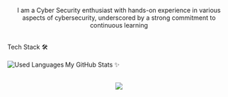 
<p align="center">
I am a Cyber Security enthusiast with hands-on experience in various aspects of cybersecurity, underscored by a
strong commitment to continuous learning</p>
<br>


<summary>Tech Stack 🛠</summary>
<br>
<img align="left" src="https://github-readme-stats.vercel.app/api/top-langs?username=mennahmabrouk&show_icons=true&locale=en&layout=compact&theme=radical" alt="Used Languages" />


<summary>My GitHub Stats ✨</summary>
<br>
<p align="center">
  <img src="https://github-readme-stats.vercel.app/api?username=fatemaahmedhabib&show_icons=true&theme=radical&line_height=27">
</p>
